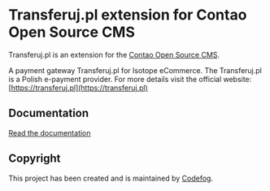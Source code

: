 # Transferuj.pl extension for Contao Open Source CMS

Transferuj.pl is an extension for the [Contao Open Source CMS](https://contao.org).

A payment gateway Transferuj.pl for Isotope eCommerce. The Transferuj.pl is a Polish e-payment provider. 
For more details visit the official website: [https://transferuj.pl](https://transferuj.pl)

## Documentation

[Read the documentation](docs/README.md)

## Copyright

This project has been created and is maintained by [Codefog](https://codefog.pl).
